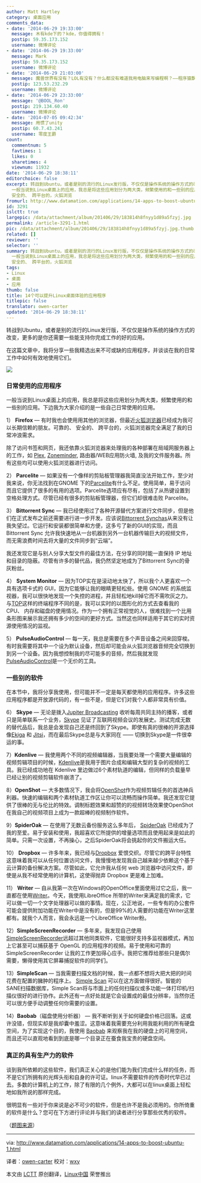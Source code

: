 ```yaml
---
author: Matt Hartley
category: 桌面应用
comments_data:
- date: '2014-06-29 19:33:00'
  message: 木有kde下的？kde，你值得拥有！
  postip: 59.35.173.152
  username: 微博评论
- date: '2014-06-29 19:33:00'
  message: Mark
  postip: 59.35.173.152
  username: 微博评论
- date: '2014-06-29 21:03:00'
  message: 魔兽世界有没有？LOL有没有？什么都没有难道我用电脑来写编程啊？——程序猿飘过
  postip: 123.53.232.29
  username: 微博评论
- date: '2014-06-29 23:33:00'
  message: '@BOOL_Ron'
  postip: 219.134.60.40
  username: 微博评论
- date: '2014-07-05 09:42:34'
  message: 用惯了unity
  postip: 60.7.43.241
  username: 零度王爵
count:
  commentnum: 5
  favtimes: 1
  likes: 0
  sharetimes: 4
  viewnum: 11932
date: '2014-06-29 18:38:11'
editorchoice: false
excerpt: 转战到Ubuntu，或者是别的流行的Linux发行版，不仅仅是操作系统的操作方式的改变，更多的是你还需要一些能支持你完成工作的好的应用。 在这篇文章中，我将分享一些我精选出来不可或缺的应用程序，并谈谈在我的日常工作中如何有效地使用它们。  日常使用的应用程序
  一般当说到Linux桌面上的应用，我总是将这些应用划分为两大类，频繁使用的和一些别的应用。下边我为大家介绍的是一些自己日常使用的应用。 1） Firefox  有时我也会使用用其他的浏览器，但最近火狐浏览器已经成为我可以长期信赖的朋友。可靠的、
  安全的、 跨平台的，火狐浏览
fromurl: http://www.datamation.com/applications/14-apps-to-boost-ubuntu-1.html
id: 3291
islctt: true
largepic: /data/attachment/album/201406/29/183814h8fnyy1d89a5fzyj.jpg
permalink: /article-3291-1.html
pic: /data/attachment/album/201406/29/183814h8fnyy1d89a5fzyj.jpg.thumb.jpg
related: []
reviewer: ''
selector: ''
summary: 转战到Ubuntu，或者是别的流行的Linux发行版，不仅仅是操作系统的操作方式的改变，更多的是你还需要一些能支持你完成工作的好的应用。 在这篇文章中，我将分享一些我精选出来不可或缺的应用程序，并谈谈在我的日常工作中如何有效地使用它们。  日常使用的应用程序
  一般当说到Linux桌面上的应用，我总是将这些应用划分为两大类，频繁使用的和一些别的应用。下边我为大家介绍的是一些自己日常使用的应用。 1） Firefox  有时我也会使用用其他的浏览器，但最近火狐浏览器已经成为我可以长期信赖的朋友。可靠的、
  安全的、 跨平台的，火狐浏览
tags:
- Linux
- 桌面
- 应用
thumb: false
title: 14个可以提升Linux桌面体验的应用程序
titlepic: false
translator: owen-carter
updated: '2014-06-29 18:38:11'
---
```


转战到Ubuntu，或者是别的流行的Linux发行版，不仅仅是操作系统的操作方式的改变，更多的是你还需要一些能支持你完成工作的好的应用。


在这篇文章中，我将分享一些我精选出来不可或缺的应用程序，并谈谈在我的日常工作中如何有效地使用它们。


![](/data/attachment/album/201406/29/183814h8fnyy1d89a5fzyj.jpg)


### 日常使用的应用程序


一般当说到Linux桌面上的应用，我总是将这些应用划分为两大类，频繁使用的和一些别的应用。下边我为大家介绍的是一些自己日常使用的应用。


1） **Firefox** — 有时我也会使用用其他的浏览器，但最近[火狐浏览器](http://www.mozilla.org/en-US/firefox/new/)已经成为我可以长期信赖的朋友。可靠的、 安全的、 跨平台的，火狐浏览器完全满足了我的日常冲浪需求。


除了访问书签和网页，我还依靠火狐浏览器来处理我的各种部署在局域网服务器上的工作，如 [Plex](https://plex.tv/), [Zoneminder](http://www.zoneminder.com/), 路由器/WEB应用防火墙, 及我的文件服务器。所有这些均可以使用火狐浏览器进行访问。


2） **Parcelite** — 如果没有一个像样的剪贴板管理器我简直没法开始工作，至少对我来说，你无法找到在GNOME 下的[Parcelite](http://parcellite.sourceforge.net/)有什么不足。使用简单，易于访问而且它提供了很多的有用的选项。Parcelite选项应有尽有，包括了从热键设置到空格处理方式。尽管已经有很多的剪贴板管理器，但它们却很难击败 Parcelite。


3） **Bittorrent Sync** — 我已经使用过了各种开源替代方案进行文件同步，但是他们在正式发布之前还需要进行进一步开发。应该说[Bittorrent Synchas](http://www.bittorrent.com/sync)从来没有让我失望过。它运行和安装都很简单和方便，这多亏了新的GUI的实现，而且 Bittorrent Sync 允许我快速地从一台机器到另外一台机器传输巨大的视频文件，而无需浪费时间去将大量的文件同步到“云端”。


我还发现它是与别人分享大型文件的最佳方法，在分享的同时能一直保持 IP 地址和目录的隐蔽。尽管有许多的替代品，我仍然坚定地成为了Bittorrent Sync的骨灰粉丝。


4） **System Monitor** — 因为TOP实在是滚动地太快了，所以我个人更喜欢一个具有选项卡式的 GUI，因为它能够让我的眼睛更轻松些。使用 GNOME 的系统监视器，我可以很快地发现一个失控的进程，并且轻松地kill掉它而不需吹灰之力。与[TOP](http://linux.about.com/od/commands/l/blcmdl1_top.htm)这样的终端程序不同的是，我可以实时的以图形化的方式去查看我的 CPU、 内存和磁盘的使用情况。作为一个拥有正常视觉的人，很难找到一个比用条形图来展示我还拥有多少的空间的更好方式。当然这也同样适用于其它的实时资源使用情况的监视。


5） **PulseAudioControl** — 每一天，我总是需要在多个声音设备之间来回穿梭。有时我需要将其中一个设为默认设备，然后却可能会从火狐浏览器音频完全切换到到另一个设备。因为我想控制我的尽可能多的音频，然后我就发现 [PulseAudioControl](http://freedesktop.org/software/pulseaudio/pavucontrol/)是一个无价的工具。


### 一些别的软件


在本节中，我将分享我使用，但可能并不一定是每天都使用的应用程序。许多这些应用程序都是开放源代码的，有一些不是，但是它们对我个人都非常具有价值。


6） **Skype** — 无论是拨入[Jupiter Broadcasting](http://en.wikipedia.org/wiki/Jupiter_Broadcasting) 收听每周共同主持的播客，或者只是简单联系一个业务，[Skype](http://www.skype.com/en/download-skype/skype-for-linux/) 见证了互联网视频会议的发展史。测试完成无数的替代品后，我总是会发现自己还是终回到了Skype。即使有真的很棒的开源选择像[Ekiga](http://ekiga.org/) 和 [Jitsi](https://jitsi.org/)，而在最后Skype总是与大家同在 —— 切换到Skype是一件很幸运的事。


7）**Kdenlive** — 我使用两个不同的视频编辑器，当我要处理一个需要大量编辑的视频剪辑项目的时候，[Kdenlive](http://www.kdenlive.org/)是我用于图片合成和编辑大型的复杂的视频的工具。我已经成功地在 Kdenlive 里边做过6个素材轨道的编辑，但同样的负载量早已经让别的视频剪辑软件崩溃了。


8）**OpenShot** — 大多数情况下，我会将[OpenShot](http://www.openshot.org/)作为视频剪辑任务的首选神兵利器。快速的编辑和两个素材轨道工作区让你可以流畅而操作简单。我还发现它提供了很棒的无与伦比的特效。调制标题效果和超赞的的视频转场效果使OpenShot在我自己的视频项目上成为一款超棒的视频制作软件。


9）**SpiderOak** — 在使用了无数云备份服务这么多年后， [SpiderOak](https://spideroak.com/) 已经成为了我的至爱。易于安装和使用，我超喜欢它所提供的增量选项而且使用起来是如此的简单。只需一次设置，不再操心，之后SpiderOak将会挑起你的文件搬运大任。


10） **Dropbox** — 许多年来，我已经与[Dropbox](https://www.dropbox.com/) 爱恨交织。尽管它的跨平台特性这意味着我可以从任何位置访问文件，我慢慢地发现我自己越来越少依赖这个基于云计算的备份解决方案。尽管如此，它允许我从任何 web 浏览器中访问文件，即使是从我不经常使用的计算机，这使得抛弃 Dropbox 更是难上加难。


11） **Writer** — 自从我第一次在Windows的OpenOffice里面使用过它之后，我一直都在使用[Writer](http://www.libreoffice.org/discover/writer/)。今天，我使用LibreOffice 所带的Writer来满足我的需求，它可以做一切一个文字处理器可以做的事情。现在，公正地说，一些专有的办公套件可能会提供附加功能在Writer中是没有的，但是99%的人需要的功能在Writer这里都有。就我个人而言，我会永远是一个LibreOffice Writer粉。


12）**SimpleScreenRecorder** — 多年来，我发现自己使用 [SimpleScreenRecorder](http://www.maartenbaert.be/simplescreenrecorder/)远超过其他同类软件，它能很好支持多监视器模式，再加上它甚至可以捕获基于 OpenGL 的应用程序的视频。易于使用和可靠的 SimpleScreenRecorder 让我的工作更加得心应手。我把它推荐给那些只是偶尔需要，懒得使用其它屏幕捕捉软件的同学们。


13）**SimpleScan** — 当我需要扫描文档的时候，我一点都不想将大把大把的时间花费在配置的臃肿的程序上。 [Simple Scan](https://launchpad.net/simple-scan) 可以在这方面做得很好。智能的SANE扫描数据库，Simple Scan将与市面上的任何扫描仪或多功能一体打印机/扫描仪很好的进行协作。此外还有一点好处就是它会设置成的最佳分辨率，当然你还可以很方便手动调整任何你需要的设置。


14）**Baobab**（磁盘使用分析器） — 我不断听到关于如何硬盘价格已回落。这或许没错，但现实却是我却囊中羞涩。这意味着我需要充分利用我能利用的所有硬盘空间，为了实现这个目的，我使用 [Baobab](http://www.marzocca.net/linux/baobab/baobab-getting-started.html) 来观察我在我的硬盘上的可用空间，而且还可以直观地看到到底是哪一个目录正在蚕食我宝贵的硬盘空间。


### 真正的具有生产力的软件


谈到我所依赖的这些软件，我们真正关心的是他们能为我们完成什么样的任务，而不是它们所拥有的光辉头衔和自身的许可证。linux不需要软件的传奇时代早已过去。多数的计算机上的工作，除了有限的几个例外，大都可以在linux桌面上轻松地如我所说的那样完成。


很明显有一些对于你来说是必不可少的软件，但是也许不是我必须用的。你所倚重的软件是什么？您可在下方进行评论并与我们的读者进行分享那些优秀的软件。


（[题图来源](http://www.citizen-e.fr/)）




---


via: <http://www.datamation.com/applications/14-apps-to-boost-ubuntu-1.html>


译者：[owen-carter](https://github.com/owen-carter) 校对：[wxy](https://github.com/wxy)


本文由 [LCTT](https://github.com/LCTT/TranslateProject) 原创翻译，[Linux中国](http://linux.cn/) 荣誉推出